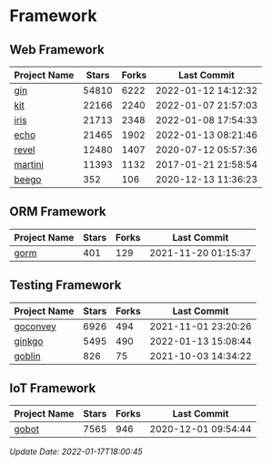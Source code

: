 # Framework

## Web Framework
| Project Name | Stars | Forks | Last Commit |
| ------------ | ----- | ----- | ----------- |
| [gin](https://github.com/gin-gonic/gin) | 54810 | 6222 | 2022-01-12 14:12:32 |
| [kit](https://github.com/go-kit/kit) | 22166 | 2240 | 2022-01-07 21:57:03 |
| [iris](https://github.com/kataras/iris) | 21713 | 2348 | 2022-01-08 17:54:33 |
| [echo](https://github.com/labstack/echo) | 21465 | 1902 | 2022-01-13 08:21:46 |
| [revel](https://github.com/revel/revel) | 12480 | 1407 | 2020-07-12 05:57:36 |
| [martini](https://github.com/go-martini/martini) | 11393 | 1132 | 2017-01-21 21:58:54 |
| [beego](https://github.com/astaxie/beego) | 352 | 106 | 2020-12-13 11:36:23 |

## ORM Framework
| Project Name | Stars | Forks | Last Commit |
| ------------ | ----- | ----- | ----------- |
| [gorm](https://github.com/jinzhu/gorm) | 401 | 129 | 2021-11-20 01:15:37 |

## Testing Framework
| Project Name | Stars | Forks | Last Commit |
| ------------ | ----- | ----- | ----------- |
| [goconvey](https://github.com/smartystreets/goconvey) | 6926 | 494 | 2021-11-01 23:20:26 |
| [ginkgo](https://github.com/onsi/ginkgo) | 5495 | 490 | 2022-01-13 15:08:44 |
| [goblin](https://github.com/franela/goblin) | 826 | 75 | 2021-10-03 14:34:22 |

## IoT Framework
| Project Name | Stars | Forks | Last Commit |
| ------------ | ----- | ----- | ----------- |
| [gobot](https://github.com/hybridgroup/gobot) | 7565 | 946 | 2020-12-01 09:54:44 |

*Update Date: 2022-01-17T18:00:45*